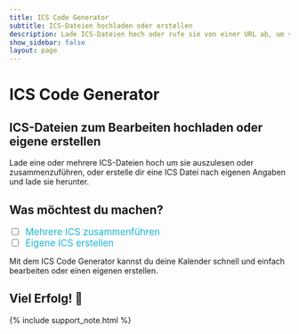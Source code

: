 ```yaml
---
title: ICS Code Generator
subtitle: ICS-Dateien hochladen oder erstellen
description: Lade ICS-Dateien hoch oder rufe sie von einer URL ab, um sie zu bearbeiten oder zusammenzuführen.
show_sidebar: false
layout: page
---
```

<div class="shb-main-container">

<h1 class="shb-main-title">ICS Code Generator</h1>

<h2 class="shb-section-title-center">ICS-Dateien zum Bearbeiten hochladen oder eigene erstellen</h2>

<p class="shb-main-description">
    Lade eine oder mehrere ICS-Dateien hoch um sie auszulesen oder zusammenzuführen, oder erstelle dir eine ICS Datei nach eigenen Angaben und lade sie herunter.
</p>

<h2 class="shb-section-title-center">Was möchtest du machen?</h2>

<div class="shb-center-container">
<div class="shb-form-group" style="flex-direction: row; gap: 50px;">
    <div class="checkbox-wrapper">
        <input type="checkbox" id="mergeICSCheckbox" onchange="toggleSections()">
        <label for="mergeICSCheckbox" style="margin-left: 5px; font-size: 1.2em; color: #1ab5d5;">Mehrere ICS zusammenführen</label>
    </div>
    <div class="checkbox-wrapper">
        <input type="checkbox" id="createICSCheckbox" onchange="toggleSections()">
        <label for="createICSCheckbox" style="margin-left: 5px; font-size: 1.2em; color: #1ab5d5;">Eigene ICS erstellen</label>
    </div>
</div>
</div>

<div id="shb-custom-alert" style="display: none;">
    <div id="shb-custom-alert-content">
        <h4 id="shb-custom-alert-title"></h4>
        <p id="shb-custom-alert-message"></p>
        <button id="shb-close-alert">OK</button>
    </div>
</div>
<!--      ___ ____ ____                                                        __ _   _ _                        -->
<!--     |_ _/ ___/ ___|   _____   _ ___  __ _ _ __ ___  _ __ ___   ___ _ __  / _(_) (_) |__  _ __ ___ _ __      -->
<!--      | | |   \___ \  |_  / | | / __|/ _` | '_ ` _ \| '_ ` _ \ / _ \ '_ \| |_| | | | '_ \| '__/ _ \ '_ \     -->
<!--      | | |___ ___) |  / /| |_| \__ \ (_| | | | | | | | | | | |  __/ | | |  _| |_| | | | | | |  __/ | | |    -->
<!--     |___\____|____/  /___|\__,_|___/\__,_|_| |_| |_|_| |_| |_|\___|_| |_|_|  \__,_|_| |_|_|  \___|_| |_|    -->
<!--                                                                                                             -->


<section class="content-section" id="merge-section" style="display: none;">

<h3 class="shb-section-title-center">ICS-Dateien hochladen, auslesen oder zusammenführen</h3>

<p>
    Wähle entweder eine oder mehrere <code>.ics</code>-Dateien aus um sie auszulesen bzw. zusammenzuführen.
</p>

<div class="shb-form-group-container ics-file-container">
    <div class="shb-form-group ics-file-group">
        <label for="file1">ICS Datei 1 (erforderlich):</label>
        <input type="file" id="file1" accept=".ics">
    </div>
    <div class="shb-form-group ics-file-group">
        <label for="file2">ICS Datei 2 (optional):</label>
        <input type="file" id="file2" accept=".ics">
    </div>
    <div class="shb-form-group ics-file-group">
        <label for="file3">ICS Datei 3 (optional):</label>
        <input type="file" id="file3" accept=".ics">
    </div>
    <div class="shb-form-group ics-file-group">
        <label for="file4">ICS Datei 4 (optional):</label>
        <input type="file" id="file4" accept=".ics">
    </div>
    <div class="shb-form-group ics-file-group">
        <label for="file5">ICS Datei 5 (optional):</label>
        <input type="file" id="file5" accept=".ics">
    </div>
    <div class="shb-form-group ics-file-group">
        <label for="file6">ICS Datei 6 (optional):</label>
        <input type="file" id="file6" accept=".ics">
    </div>
</div>

<div class="shb-button">
    <button class="shb-button shb-button-blue" style="width: 30%" onclick="mergeICSFiles()">ICS Datei(en) verarbeiten</button>
</div>

</section>

<div class="important-container" id="warning-container" style="display: none;">
    <h3>❗ Achtung</h3>
    <p>
        Die Bezeichnungen deiner Kalender-Termine beinhalten Ziffern oder Punkte. Eine Bearbeitung dieser Einträge wird empfohlen.
    </p>
</div>

<section class="content-section" id="edit-section" style="display: none;">

<h3 class="shb-section-title-center">Zusammengeführte ICS-Datei</h3>
<p>
    Die ausgelesenen und zusammengeführten Inhalte der ICS-Dateien werden hier angezeigt.<br>
    Du kannst sie über die Buttons in die Zwischenablage kopieren oder den kombinierten Kalender herunterladen.
</p>
<p>
    Wenn fehlerhafte Einträge vorhanden sind, werden diese in der Tabelle darunter angezeigt.
</p>
<p>
    Mit einem Klick auf <strong>Einträge bearbeiten</strong> werden sämtliche fehlerhaften Einträge korrigiert und in einem neuen Ausgabefenster angezeigt.
</p>
<div class="shb-text-output">
    <textarea class="shb-text-code-output" id="output" rows="20" cols="80" readonly></textarea>
</div>

<div id="error-table-container" class="shb-styled-table-container" style="display: none;">
    <!-- Tabelle wird hier dynamisch eingefügt -->
</div>

<div class="shb-center-container">
<div class="shb-button-container">
    <button class="shb-button shb-button-yellow" onclick="copyToClipboard()">In Zwischenablage kopieren</button>
    <button class="shb-button shb-button-green" onclick="downloadMergedICSFile()">Zusammengeführte Datei herunterladen</button>
    <button class="shb-button shb-button-blue" onclick="editAndDisplayEntries()">Einträge bearbeiten</button>
</div>
</div>

</section>

<section class="content-section" id="edited-output-section" style="display: none;">

<h3 class="shb-section-title-center">Bearbeitete ICS-Datei</h3>
<p>
    Hier wird deine bearbeitete ICS-Datei angezeigt.
</p>
<p>
    Du kannst sie nun in die Zwischenablage kopieren oder herunterladen.
</p>
<div class="shb-text-output">
    <textarea class="shb-text-code-output" id="edited-output" rows="20" readonly></textarea>
</div>

<div class="shb-center-container">
<div class="shb-button-container">
    <button class="shb-button shb-button-yellow" onclick="copyEditedToClipboard()">Bearbeitete Datei kopieren</button>
    <button class="shb-button shb-button-green" onclick="downloadEditedICSFile()">Bearbeitete Datei herunterladen</button>
</div>
</div>

</section>

<!--      ___ ____ ____                  _       _ _                -->
<!--     |_ _/ ___/ ___|    ___ _ __ ___| |_ ___| | | ___ _ __      -->
<!--      | | |   \___ \   / _ \ '__/ __| __/ _ \ | |/ _ \ '_ \     -->
<!--      | | |___ ___) | |  __/ |  \__ \ ||  __/ | |  __/ | | |    -->
<!--     |___\____|____/   \___|_|  |___/\__\___|_|_|\___|_| |_|    -->
<!--                                                                -->

<section class="content-section" id="create-section" style="display: none;">

<h3 class="shb-section-title-center">Eigene ICS-Datei erstellen</h3>

<p>
    Fülle die Felder aus, um eigene Events zu erstellen und in eine ICS-Datei zu exportieren.
</p>

<p>
    Mit jedem Klick des Buttons <strong>Event hinzufügen</strong>, werden dein eingetragener Eventname und das Eventdatum deinem gewählten Kalendernamen hinzugefügt^
</p>

<p>
    Wenn alle Einträge getroffen sind, kannst du deinen erstellten ICS-Kalender herunterladen
</p>

<div class="shb-form-group">
    <label for="calendarName">Kalendername:</label>
    <input type="text" id="calendarName" placeholder="z.B. Mein Kalender" style="width: 30%">
</div>
<div class="shb-form-group">
    <label for="eventName">Eventname:</label>
    <input type="text" id="eventName" placeholder="z.B. Restabfall" style="width: 30%">
</div>
<div class="shb-form-group">
    <label for="eventDate">Eventdatum:</label>
    <input type="date" id="eventDate" placeholder="tt.mm.jjjj" style="width: 30%">
</div>

<div class="shb-button">
    <button class="shb-button shb-button-blue" style="width: 30%" onclick="addEventToICS()">Event hinzufügen</button>
</div>

<div class="shb-text-output">
    <textarea class="shb-text-code-output" id="created-ics-output" rows="10" readonly></textarea>
</div>

<div class="shb-button">
<button class="shb-button shb-button-blue" style="width: 30%" onclick="downloadCreatedICS()">Erstellten Kalender herunterladen</button>
</div>

</section>

<footer class="shb-footer">
    <p>Mit dem ICS Code Generator kannst du deine Kalender schnell und einfach bearbeiten oder einen eigenen erstellen.</p>
    <h2>Viel Erfolg! 🎉</h2>
</footer>

{% include support_note.html %}

</div>

<style>
/* Styling nur für die ics-file-container */
.ics-file-container {
    display: flex;
    flex-wrap: wrap; /* Mehrere Zeilen erlauben */
    gap: 20px; /* Abstand zwischen den Feldern */
    justify-content: space-between; /* Gleichmäßige Verteilung */
}

/* Styling für die spezifischen Eingabefelder */
.ics-file-container .ics-file-group {
    flex: 1 1 calc(50% - 20px); /* Zwei Spalten, Platz für Lücken */
    box-sizing: border-box;
}

/* Input- und Label-Stil bleibt gleich */
.ics-file-container .ics-file-group label {
    font-weight: bold;
}

.ics-file-container .ics-file-group input {
    width: 100%; /* Eingabefeld füllt die gesamte Breite */
    padding: 8px;
    background-color: #1ab5d5;
    border-radius: 5px;
    border: 1px solid #ffffff;
    font-size: 14px;
}

/* Fehler-Tabelle spezifisch */
.shb-error-table-container {
    margin: auto;
    width: 100%;
}

.shb-error-table {
    width: 100%;
    border: 4px solid #1ab5d5;
    border-collapse: collapse;
    font-family: Arial, sans-serif;
    text-align: left;
    margin: 20px 0;
}

.shb-error-table thead th {
    background-color: #1ab5d5; /* Kopfzeile bleibt blau */
    color: #000000 !important;
    padding: 5px 10px;
    font-weight: bold;
    text-transform: uppercase;
    border-left: 2px solid #000000 !important;
}

.shb-error-table thead th:first-child {
    border-left: none;
}

/* Differenzierung der Zeilenfarben */
.shb-error-table tbody tr:nth-child(odd) {
    background-color: #fffdf0 !important; /* Sehr helles Gelb für ungerade Zeilen */
}

.shb-error-table tbody tr:nth-child(even) {
    background-color: #fff7cc !important; /* Dunkleres Gelb für gerade Zeilen */
}

.shb-error-table tbody td {
    padding: 10px;
    vertical-align: middle;
    border-left: 2px solid #1ab5d5;
}

/* Farben für die Spalten */
.shb-error-table tbody td.summary-cell {
    background-color: rgba(184, 243, 255, 0.6); /* Helles Blau mit Transparenz */
    color: #000000;
    font-weight: bold;
}

.shb-error-table tbody td.error-cell {
    background-color: rgba(255, 204, 204, 0.6); /* Helles Rot mit Transparenz */
    color: #990000;
    font-weight: bold;
}

.shb-error-table tbody td.action-cell {
    background-color: rgba(255, 247, 204, 0.6); /* Helles Gelb mit Transparenz */
    color: #665500;
    font-weight: bold;
}

/* Hover-Effekt bleibt erhalten */
.shb-error-table tbody tr:hover {
    background-color: #e6f7ff !important; /* Leichtes Blau beim Hover */
    transition: background-color 0.3s ease;
}

</style>

<script>
    function toggleSections() {
        const mergeCheckbox = document.getElementById('mergeICSCheckbox');
        const createCheckbox = document.getElementById('createICSCheckbox');
        const mergeSection = document.getElementById('merge-section');
        const editSection = document.getElementById('edit-section');
        const createSection = document.getElementById('create-section');

        // Sichtbarkeit basierend auf Checkbox-Zustand
        if (mergeCheckbox.checked) {
            mergeSection.style.display = 'block';
            editSection.style.display = 'block';
        } else {
            mergeSection.style.display = 'none';
            editSection.style.display = 'none';
        }

        if (createCheckbox.checked) {
            createSection.style.display = 'block';
        } else {
            createSection.style.display = 'none';
        }
    }

function mergeICSFiles() {
    const files = [
        document.getElementById('file1').files[0],
        document.getElementById('file2').files[0],
        document.getElementById('file3').files[0],
        document.getElementById('file4').files[0],
        document.getElementById('file5').files[0],
        document.getElementById('file6').files[0],
    ];

    const validFiles = files.filter(file => file);

    if (validFiles.length === 0) {
        showSHBcustomAlert('Achtung!', 'Bitte mindestens eine ICS-Datei hochladen');
        return;
    }

    const readers = validFiles.map(file => {
        const reader = new FileReader();
        reader.readAsText(file);
        return reader;
    });

    Promise.all(
        readers.map(
            reader =>
                new Promise(resolve => {
                    reader.onload = () => resolve(reader.result);
                })
        )
    ).then(results => {
        const mergedData = results.join("\n");
        const lines = mergedData.split("\n");

        const errorMap = new Map();

        lines.forEach((line, index) => {
            if (line.startsWith("SUMMARY")) {
                const contentIndex = line.indexOf(":");
                if (contentIndex !== -1) {
                    const summaryContent = line.substring(contentIndex + 1).trim();

                    const errors = [];
                    if (/[äöüÄÖÜß]/.test(summaryContent)) {
                        errors.push({ type: "Umlaut entdeckt", action: "Umlaut wird geändert" });
                    }
                    if (/[()\\/]/.test(summaryContent)) {
                        errors.push({ type: "Sonderzeichen entdeckt", action: "Sonderzeichen und nachfolgender Text wird entfernt" });
                    }
                    if (/[0-9]/.test(summaryContent)) {
                        errors.push({ type: "Ziffer entdeckt", action: "Ziffer wird entfernt" });
                    }
                    if (summaryContent.includes(" ")) {
                        errors.push({ type: "Leerzeichen entdeckt", action: "Leerzeichen wird entfernt" });
                    }

                    if (errors.length > 0) {
                        const errorDescription = errors.map(e => e.type).join(", ");
                        const actions = errors.map(e => e.action).join(", ");
                        if (!errorMap.has(summaryContent)) {
                            errorMap.set(summaryContent, { errorDescription, actions });
                        }
                    }
                }
            }
        });

        const errorList = Array.from(errorMap.entries()).map(([summary, { errorDescription, actions }]) => ({
            summary,
            error: errorDescription,
            action: actions,
        }));

        displayErrorTable(errorList);

        document.getElementById('output').value = lines.join("\n");
    });
}

function displayErrorTable(errorList) {
    const container = document.getElementById('error-table-container');
    container.innerHTML = ''; // Vorherigen Inhalt löschen

    if (errorList.length > 0) {
        const tableHTML = `<table class="shb-error-table">
            <thead>
                <tr>
                    <th>Fehlerhafter SUMMARY</th>
                    <th>Fehlerbeschreibung</th>
                    <th>Nach Bearbeitung</th>
                </tr>
            </thead>
            <tbody>
                ${errorList
                    .map(
                        error =>
                            `<tr>
                                <td class="summary-cell">${error.summary}</td>
                                <td class="error-cell">${error.error}</td>
                                <td class="action-cell">${error.action}</td>
                            </tr>`
                    )
                    .join('')}
            </tbody>
        </table>`;

        container.innerHTML = tableHTML;
        container.style.display = "block"; // Tabelle sichtbar machen
    } else {
        container.style.display = "none"; // Keine Fehler -> Tabelle ausblenden
    }
}

    function copyToClipboard() {
        const output = document.getElementById('output');
        output.select();
        document.execCommand('copy');
        showSHBcustomAlert('Super!', 'Die ICS-Datei wurde in die Zwischenablage kopiert!');
    }

    function downloadMergedICSFile() {
        const mergedOutput = document.getElementById('output').value;

        if (!mergedOutput) {
            showSHBcustomAlert('Oh Jeh!', 'Es ist keine zusammengeführte ICS-Datei verfügbar.');
            return;
        }

        const blob = new Blob([mergedOutput], { type: 'text/calendar' });
        const url = URL.createObjectURL(blob);

        const link = document.createElement('a');
        link.href = url;
        link.download = 'kombinierter_kalender.ics';
        document.body.appendChild(link);

        link.click();

        document.body.removeChild(link);
        URL.revokeObjectURL(url);
    }

function editAndDisplayEntries() {
    const icsData = document.getElementById('output').value;

    if (!icsData) {
        showSHBcustomAlert('Sorry!', 'Keine ICS-Daten verfügbar. Bitte zuerst eine Datei verarbeiten.');
        return;
    }

    const lines = icsData.split("\n");

    const editedLines = lines.map(line => {
        if (line.startsWith("SUMMARY")) {
            const index = line.indexOf(":");
            if (index !== -1) {
                const originalSummary = line.substring(index + 1).trim();

                // Entferne alles ab dem ersten Sonderzeichen
                let cleanedSummary = originalSummary.replace(/[^a-zA-ZäöüÄÖÜß\s]+.*/, "").trim();

                // Ersetze Umlaute
                cleanedSummary = cleanedSummary
                    .replace(/ä/g, "ae")
                    .replace(/ö/g, "oe")
                    .replace(/ü/g, "ue")
                    .replace(/ß/g, "ss")
                    .replace(/Ä/g, "Ae")
                    .replace(/Ö/g, "Oe")
                    .replace(/Ü/g, "Ue");

                // Entferne Ziffern, Punkte und Leerzeichen
                cleanedSummary = cleanedSummary.replace(/[0-9.\s]/g, "").trim();

                return `SUMMARY:${cleanedSummary}`; // Ersetze SUMMARY mit bereinigtem Wert
            }
        }
        return line; // Unveränderte Zeilen zurückgeben
    });

    const editedOutput = document.getElementById('edited-output');
    editedOutput.value = editedLines.join("\n");
    document.getElementById('edited-output-section').style.display = 'block';
}

    function copyEditedToClipboard() {
        const editedOutput = document.getElementById('edited-output');
        editedOutput.select();
        document.execCommand('copy');
        showSHBcustomAlert('Perfekt!', 'Deine bearbeitete ICS-Datei wurde in die Zwischenablage kopiert!');
    }

    function downloadEditedICSFile() {
        const editedOutput = document.getElementById('edited-output').value;

        if (!editedOutput) {
            showSHBcustomAlert('Oh Jeh!', 'Es sind keine bearbeiteten ICS-Daten verfügbar.');
            return;
        }

        const blob = new Blob([editedOutput], { type: 'text/calendar' });
        const url = URL.createObjectURL(blob);

        const link = document.createElement('a');
        link.href = url;
        link.download = 'bearbeitete_kalender.ics';
        document.body.appendChild(link);

        link.click();

        document.body.removeChild(link);
        URL.revokeObjectURL(url);
    }

    let icsContent = "";

function addEventToICS() {
    const calendarName = document.getElementById('calendarName').value || "Mein Kalender";
    const eventName = document.getElementById('eventName').value || "Unbekanntes Event";
    const eventDate = document.getElementById('eventDate').value;

    if (!eventDate) {
        showSHBcustomAlert('Nicht vergessen!', 'Du musst ein Datum für das Event auswählen.');
        return;
    }

    if (!icsContent) {
        icsContent = `BEGIN:VCALENDAR
VERSION:2.0
PRODID:${calendarName}
`;
    }

    const eventEntry = `BEGIN:VEVENT
SUMMARY:${eventName}
DTSTART;VALUE=DATE:${eventDate.replace(/-/g, "")}
DESCRIPTION:${eventName}
END:VEVENT
`;

    icsContent += eventEntry;

    // Zeige den aktuellen Inhalt der ICS-Datei im Textfeld an
    document.getElementById('created-ics-output').value = `${icsContent}END:VCALENDAR`;
}

    function downloadCreatedICS() {
        const calendarName = document.getElementById('calendarName').value || "Mein Kalender";
        const finalICSContent = `${icsContent}END:VCALENDAR`;

        const blob = new Blob([finalICSContent], { type: 'text/calendar' });
        const url = URL.createObjectURL(blob);

        const link = document.createElement('a');
        link.href = url;
        link.download = `${calendarName}.ics`;
        document.body.appendChild(link);

        link.click();

        document.body.removeChild(link);
        URL.revokeObjectURL(url);
    }

</script>
